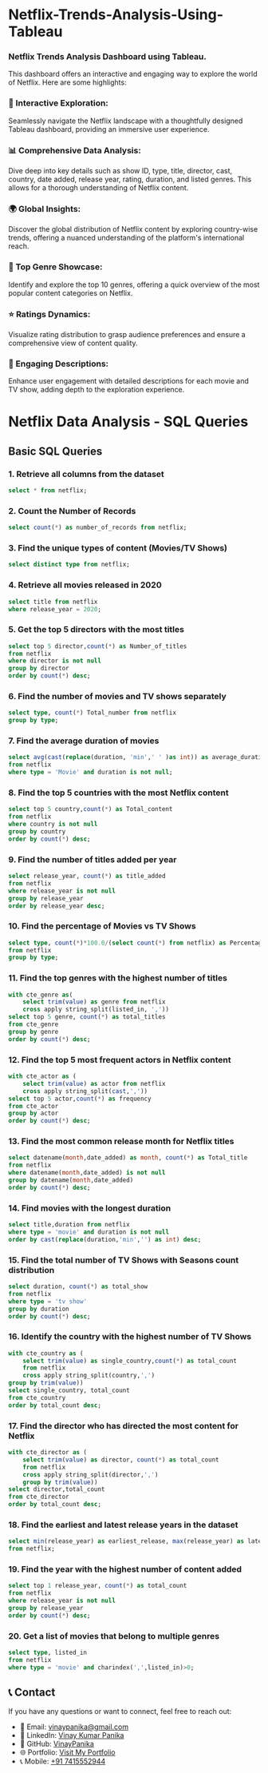 # Netflix-Trends-Analysis-Using-Tableau

### Netflix Trends Analysis Dashboard using Tableau. 

This dashboard offers an interactive and engaging way to explore the world of Netflix. Here are some highlights:


### 🌟 Interactive Exploration: 

Seamlessly navigate the Netflix landscape with a thoughtfully designed Tableau dashboard, providing an immersive user experience.
### 📊 Comprehensive Data Analysis: 

Dive deep into key details such as show ID, type, title, director, cast, country, date added, release year, rating, duration, and listed genres. This allows for a thorough understanding of Netflix content.
### 🌍 Global Insights: 


Discover the global distribution of Netflix content by exploring country-wise trends, offering a nuanced understanding of the platform's international reach.
### 🎥 Top Genre Showcase: 

Identify and explore the top 10 genres, offering a quick overview of the most popular content categories on Netflix.
### ⭐ Ratings Dynamics:

Visualize rating distribution to grasp audience preferences and ensure a comprehensive view of content quality.
### 📝 Engaging Descriptions:

Enhance user engagement with detailed descriptions for each movie and TV show, adding depth to the exploration experience.

# Netflix Data Analysis - SQL Queries

## Basic SQL Queries

### 1. Retrieve all columns from the dataset
```sql
select * from netflix;
```

### 2. Count the Number of Records
```sql
select count(*) as number_of_records from netflix;
```

### 3. Find the unique types of content (Movies/TV Shows)
```sql
select distinct type from netflix;
```

### 4. Retrieve all movies released in 2020
```sql
select title from netflix
where release_year = 2020;
```

### 5. Get the top 5 directors with the most titles
```sql
select top 5 director,count(*) as Number_of_titles
from netflix
where director is not null
group by director
order by count(*) desc;
```

### 6. Find the number of movies and TV shows separately
```sql
select type, count(*) Total_number from netflix
group by type;
```

### 7. Find the average duration of movies
```sql
select avg(cast(replace(duration, 'min',' ' )as int)) as average_duration
from netflix
where type = 'Movie' and duration is not null;
```

### 8. Find the top 5 countries with the most Netflix content
```sql
select top 5 country,count(*) as Total_content
from netflix
where country is not null
group by country
order by count(*) desc;
```

### 9. Find the number of titles added per year
```sql
select release_year, count(*) as title_added
from netflix
where release_year is not null
group by release_year
order by release_year desc;
```

### 10. Find the percentage of Movies vs TV Shows
```sql
select type, count(*)*100.0/(select count(*) from netflix) as Percentage
from netflix
group by type;
```

### 11. Find the top genres with the highest number of titles
```sql
with cte_genre as(
	select trim(value) as genre from netflix
	cross apply string_split(listed_in, ','))
select top 5 genre, count(*) as total_titles
from cte_genre
group by genre
order by count(*) desc;
```

### 12. Find the top 5 most frequent actors in Netflix content
```sql
with cte_actor as (
	select trim(value) as actor from netflix
	cross apply string_split(cast,','))
select top 5 actor,count(*) as frequency
from cte_actor
group by actor
order by count(*) desc;
```

### 13. Find the most common release month for Netflix titles
```sql
select datename(month,date_added) as month, count(*) as Total_title
from netflix
where datename(month,date_added) is not null
group by datename(month,date_added)
order by count(*) desc;
```

### 14. Find movies with the longest duration
```sql
select title,duration from netflix
where type = 'movie' and duration is not null
order by cast(replace(duration,'min','') as int) desc;
```

### 15. Find the total number of TV Shows with Seasons count distribution
```sql
select duration, count(*) as total_show
from netflix
where type = 'tv show'
group by duration
order by count(*) desc;
```

### 16. Identify the country with the highest number of TV Shows
```sql
with cte_country as (
	select trim(value) as single_country,count(*) as total_count
	from netflix
	cross apply string_split(country,',')
group by trim(value))
select single_country, total_count
from cte_country
order by total_count desc;
```

### 17. Find the director who has directed the most content for Netflix
```sql
with cte_director as (
	select trim(value) as director, count(*) as total_count
	from netflix
	cross apply string_split(director,',')
	group by trim(value))
select director,total_count
from cte_director
order by total_count desc;
```

### 18. Find the earliest and latest release years in the dataset
```sql
select min(release_year) as earliest_release, max(release_year) as latest_release
from netflix;
```

### 19. Find the year with the highest number of content added
```sql
select top 1 release_year, count(*) as total_count
from netflix
where release_year is not null
group by release_year
order by count(*) desc;
```

### 20. Get a list of movies that belong to multiple genres
```sql
select type, listed_in
from netflix
where type = 'movie' and charindex(',',listed_in)>0;
```

## 📞 Contact

If you have any questions or want to connect, feel free to reach out:

- 📧 Email: [vinaypanika@gmail.com](mailto:vinaypanika@gmail.com)
- 💼 LinkedIn: [Vinay Kumar Panika](https://www.linkedin.com/in/vinaykumarpanika)
- 📂 GitHub: [VinayPanika](https://github.com/Vinaypanika)
- 🌐 Portfolio: [Visit My Portfolio](https://sites.google.com/view/vinaykumarpanika/home)
- 📞 Mobile: [+91 7415552944](tel:+917415552944)
